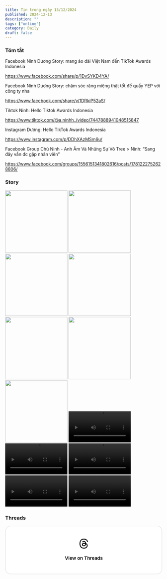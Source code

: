 ```yaml
---
title: Tin trong ngày 13/12/2024
published: 2024-12-13
description: ""
tags: ["online"]
category: Daily
draft: false
---
```


### Tóm tắt 


Facebook Ninh Dương Story: mang áo dài Việt Nam đến TikTok Awards Indonesia

https://www.facebook.com/share/p/1DvSYKD4YA/

Facebook Ninh Dương Story: chăm sóc răng miệng thật tốt để quẩy YEP với công ty nha

https://www.facebook.com/share/v/1DRkiP52aS/

Tiktok Ninh: Hello Tiktok Awards Indonesia

https://www.tiktok.com/@a.ninhh_/video/7447888941048515847

Instagram Dương: Hello TikTok Awards Indonesia

https://www.instagram.com/p/DDhXAzMSm6u/

Facebook Group Chú Ninh - Anh Âm Và Những Sự Vô Tree > Ninh: “Sang đây vẫn đc gặp nhân viên”

https://www.facebook.com/groups/1556151341802616/posts/1781222752628806/



### Story 


<img width="200" src="https://github.com/user-attachments/assets/5902db8b-d677-4d5c-80de-40e495611c4e" />

<img width="200" src="https://github.com/user-attachments/assets/db175d02-4cae-4750-85f3-0ce0f41976d6" />

<img width="200" src="https://github.com/user-attachments/assets/124d025e-086d-4cf5-a5be-ddfee702b47c" />

<img width="200" src="https://github.com/user-attachments/assets/1056f546-3d0b-4bb2-84b5-8c788eb1b303" />

<img width="200" src="https://github.com/user-attachments/assets/2b0fb33a-c414-47c3-b014-f7b2731879d9" />

<img width="200" src="https://github.com/user-attachments/assets/b9c79748-0d55-462f-bbe1-43eed6a5d910" />

<img width="200" src="https://github.com/user-attachments/assets/4da72f58-1cdd-496a-9d57-bfae47f9e99c" />

<video width="200" controls>
  <source type="video/mp4" src="https://github.com/user-attachments/assets/0dc0ac3a-e4b6-4b1b-a664-3c0effd37bf1" >
</video>

<video width="200" controls>
  <source type="video/mp4" src="https://github.com/user-attachments/assets/bc333c1f-f0eb-4e59-9002-d59a47bf557b" >
</video>

<video width="200" controls>
  <source type="video/mp4" src="https://github.com/user-attachments/assets/179d37da-6ae6-4225-96bc-a6c64c328edd" >
</video>

<video width="200" controls>
  <source type="video/mp4" src="https://github.com/user-attachments/assets/430b08fe-ecda-44f6-9f05-643deaebd0f1" >
</video>

<video width="200" controls>
  <source type="video/mp4" src="https://github.com/user-attachments/assets/9d1a488f-c62a-44af-8ecc-852971ee557c" >
</video>


### Threads 

<blockquote class="text-post-media" data-text-post-permalink="https://www.threads.net/@ninhduong_summary/post/DDhhedzzRJ_" data-text-post-version="0" id="ig-tp-DDhhedzzRJ_" style=" background:#FFF; border-width: 1px; border-style: solid; border-color: #00000026; border-radius: 16px; max-width:540px; margin: 1px; min-width:270px; padding:0; width:99.375%; width:-webkit-calc(100% - 2px); width:calc(100% - 2px);"> <a href="https://www.threads.net/@ninhduong_summary/post/DDhhedzzRJ_" style=" background:#FFFFFF; line-height:0; padding:0 0; text-align:center; text-decoration:none; width:100%; font-family: -apple-system, BlinkMacSystemFont, sans-serif;" target="_blank"> <div style=" padding: 40px; display: flex; flex-direction: column; align-items: center;"><div style=" display:block; height:32px; width:32px; padding-bottom:20px;"> <svg aria-label="Threads" height="32px" role="img" viewBox="0 0 192 192" width="32px" xmlns="http://www.w3.org/2000/svg"> <path d="M141.537 88.9883C140.71 88.5919 139.87 88.2104 139.019 87.8451C137.537 60.5382 122.616 44.905 97.5619 44.745C97.4484 44.7443 97.3355 44.7443 97.222 44.7443C82.2364 44.7443 69.7731 51.1409 62.102 62.7807L75.881 72.2328C81.6116 63.5383 90.6052 61.6848 97.2286 61.6848C97.3051 61.6848 97.3819 61.6848 97.4576 61.6855C105.707 61.7381 111.932 64.1366 115.961 68.814C118.893 72.2193 120.854 76.925 121.825 82.8638C114.511 81.6207 106.601 81.2385 98.145 81.7233C74.3247 83.0954 59.0111 96.9879 60.0396 116.292C60.5615 126.084 65.4397 134.508 73.775 140.011C80.8224 144.663 89.899 146.938 99.3323 146.423C111.79 145.74 121.563 140.987 128.381 132.296C133.559 125.696 136.834 117.143 138.28 106.366C144.217 109.949 148.617 114.664 151.047 120.332C155.179 129.967 155.42 145.8 142.501 158.708C131.182 170.016 117.576 174.908 97.0135 175.059C74.2042 174.89 56.9538 167.575 45.7381 153.317C35.2355 139.966 29.8077 120.682 29.6052 96C29.8077 71.3178 35.2355 52.0336 45.7381 38.6827C56.9538 24.4249 74.2039 17.11 97.0132 16.9405C119.988 17.1113 137.539 24.4614 149.184 38.788C154.894 45.8136 159.199 54.6488 162.037 64.9503L178.184 60.6422C174.744 47.9622 169.331 37.0357 161.965 27.974C147.036 9.60668 125.202 0.195148 97.0695 0H96.9569C68.8816 0.19447 47.2921 9.6418 32.7883 28.0793C19.8819 44.4864 13.2244 67.3157 13.0007 95.9325L13 96L13.0007 96.0675C13.2244 124.684 19.8819 147.514 32.7883 163.921C47.2921 182.358 68.8816 191.806 96.9569 192H97.0695C122.03 191.827 139.624 185.292 154.118 170.811C173.081 151.866 172.51 128.119 166.26 113.541C161.776 103.087 153.227 94.5962 141.537 88.9883ZM98.4405 129.507C88.0005 130.095 77.1544 125.409 76.6196 115.372C76.2232 107.93 81.9158 99.626 99.0812 98.6368C101.047 98.5234 102.976 98.468 104.871 98.468C111.106 98.468 116.939 99.0737 122.242 100.233C120.264 124.935 108.662 128.946 98.4405 129.507Z" /></svg></div><div style=" font-size: 15px; line-height: 21px; color: #000000; font-weight: 600; "> View on Threads</div></div></a></blockquote>
<script async src="https://www.threads.net/embed.js"></script>